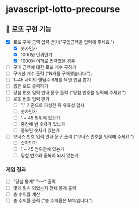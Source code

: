 # javascript-lotto-precourse

## 🎱 로또 구현 기능

- [x] 로또 구매 금액 입력 받기("구입금액을 입력해 주세요.")
  - [x] 숫자인가
  - [x] 1000원 단위인가
  - [x] 1000원 이하로 입력했을 경우
- [ ] 구매 금액에 대한 로또 개수 구하기
- [ ] 구매한 개수 출력 ("N개를 구매했습니다.");
- [ ] 1~45 사이의 랜덤수 6개를 N 번 만큼 뽑기
- [ ] 뽑은 로또 출력하기
      <br/>
- [ ] 당첨 번호 입력 안내 문구 출력 ("당첨 번호를 입력해 주세요.")
- [ ] 로또 번호 입력 받기
  - [ ] "," 기준으로 파싱한 뒤 유효성 검사
  - [ ] 숫자인가
  - [ ] 1 ~ 45 범위에 있는가
  - [ ] 중간에 빈 숫자가 있느가
  - [ ] 중복된 숫자가 있는가
- [ ] 보너스 번호 입력 안내 문구 출력 ("보너스 번호를 입력해 주세요.")
  - [ ] 숫자인가
  - [ ] 1 ~ 45 범위안에 있는가
  - [ ] 당첨 번호와 중복이 되지 않는가

### 게임 결과

- [ ] "당첨 통계" "---" 출력
- [ ] 몇개 일치 되었는지 전체 통계 출력
- [ ] 총 수익률 계산
- [ ] 총 수익률 출력 ("총 수익률은 M%입니다.")
